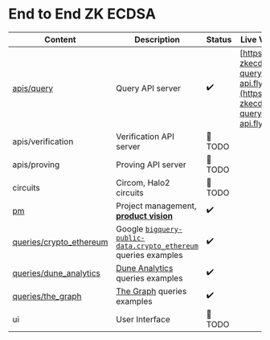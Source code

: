 # End to End ZK ECDSA


| Content                                              | Description                                                                                                                                                | Status             | Live Version                                                                     |
|------------------------------------------------------|------------------------------------------------------------------------------------------------------------------------------------------------------------|--------------------|----------------------------------------------------------------------------------|
| [apis/query](./apis/query)                           | Query API server                                                                                                                                           | :heavy_check_mark: | [https://e2e-zkecdsa-query-api.fly.dev/](https://e2e-zkecdsa-query-api.fly.dev/) |
| apis/verification                                    | Verification API server                                                                                                                                    | 📅 TODO            |                                                                                  |
| apis/proving                                         | Proving API server                                                                                                                                         | 📅 TODO            |                                                                                  |
| circuits                                             | Circom, Halo2 circuits                                                                                                                                     | 📅 TODO            |                                                                                  |
| [pm](./pm)                                           | Project management, [**product vision**](./pm/product-vision.md)                                                                                           | :heavy_check_mark: |                                                                                  |
| [queries/crypto_ethereum](./queries/crypto_ethereum) | Google [`bigquery-public-data.crypto_ethereum`](https://console.cloud.google.com/marketplace/product/ethereum/crypto-ethereum-blockchain) queries examples | :heavy_check_mark: |                                                                                  |
| [queries/dune_analytics](./queries/dune_analytics)   | [Dune Analytics](https://dune.com/) queries examples                                                                                                       | :heavy_check_mark: |                                                                                  |
| [queries/the_graph](./queries/the_graph)             | [The Graph](https://thegraph.com/en/) queries examples                                                                                                     | :heavy_check_mark: |                                                                                  |
| ui                                                   | User Interface                                                                                                                                             | 📅 TODO            |                                                                                  |